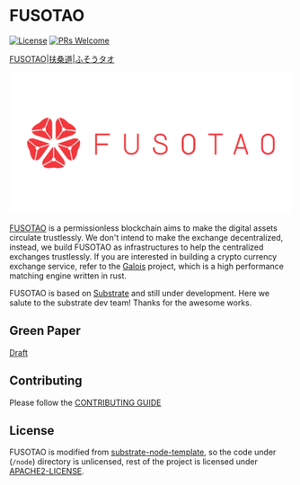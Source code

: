 # FUSOTAO
[![License](https://img.shields.io/badge/License-Apache%202.0-orange.svg)](#LICENSE)
[![PRs Welcome](https://img.shields.io/badge/PRs-welcome-blue.svg)](CONTRIBUTING.md)

[FUSOTAO](https://wiki.fusotao.org/en_US)|[扶桑道](https://wiki.fusotao.org/zh_CN)|[ふそうタオ](https://wiki.fusotao.org/ja_JP)

<p align="center">
  <img src="/fusotao.png">
</p>

[FUSOTAO](https://fusotao.org) is a permissionless blockchain aims to make the digital assets circulate trustlessly. 
We don't intend to make the exchange decentralized, instead, we build FUSOTAO as infrastructures to help the centralized exchanges trustlessly. If you are interested in building a crypto currency exchange service, refer to the [Galois](https://github.com/uinb/galois) project, which is a high performance matching engine written in rust.

FUSOTAO is based on [Substrate](https://substrate.dev) and still under development. Here we salute to the substrate dev team! Thanks for the awesome works.

## Green Paper
[Draft](#)

## Contributing
Please follow the [CONTRIBUTING GUIDE](CONTRIBUTING.md)

## License
FUSOTAO is modified from [substrate-node-template](https://github.com/substrate-developer-hub/substrate-node-template), so the code under (`/node`) directory is unlicensed, rest of the project is licensed under [APACHE2-LICENSE](LICENSE).
